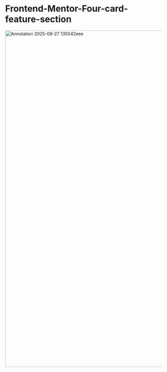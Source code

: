# Frontend-Mentor-Four-card-feature-section
<img width="1920" height="1080" alt="Annotation 2025-08-27 135042eee" src="https://github.com/user-attachments/assets/3268b01c-426d-4ebb-b972-aecb46f04979" />
